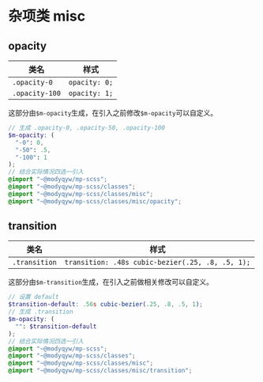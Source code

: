 # 杂项类 misc

## opacity

|类名|样式|
|---|---|
|`.opacity-0`|`opacity: 0;`|
|`.opacity-100`|`opacity: 1;`|

这部分由`$m-opacity`生成，在引入之前修改`$m-opacity`可以自定义。

```scss
// 生成 .opacity-0, .opacity-50, .opacity-100
$m-opacity: (
  "-0": 0,
  "-50": .5,
  "-100": 1
);
// 结合实际情况四选一引入
@import "~@modyqyw/mp-scss";
@import "~@modyqyw/mp-scss/classes";
@import "~@modyqyw/mp-scss/classes/misc";
@import "~@modyqyw/mp-scss/classes/misc/opacity";
```

## transition

|类名|样式|
|---|---|
|`.transition`|`transition: .48s cubic-bezier(.25, .8, .5, 1);`|

这部分由`$m-transition`生成，在引入之前做相关修改可以自定义。

```scss
// 设置 default
$transition-default: .56s cubic-bezier(.25, .8, .5, 1);
// 生成 .transition
$m-opacity: (
  "": $transition-default
);
// 结合实际情况四选一引入
@import "~@modyqyw/mp-scss";
@import "~@modyqyw/mp-scss/classes";
@import "~@modyqyw/mp-scss/classes/misc";
@import "~@modyqyw/mp-scss/classes/misc/transition";
```
